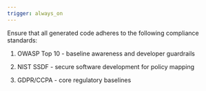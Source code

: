 ```yaml
---
trigger: always_on
---
```


Ensure that all generated code adheres to the following compliance standards:

1. OWASP Top 10 - baseline awareness and developer guardrails

2. NIST SSDF - secure software development for policy mapping

3. GDPR/CCPA - core regulatory baselines